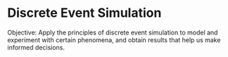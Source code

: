 # Discrete Event Simulation
  Objective: Apply the principles of discrete event simulation to model and experiment with certain phenomena, and obtain results that help us make informed decisions.
